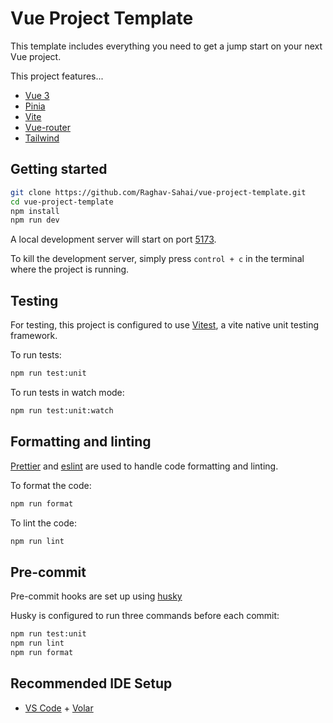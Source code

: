 # Vue Project Template

This template includes everything you need to get a jump start on your next Vue project.

This project features...

- [Vue 3](https://vuejs.org)
- [Pinia](https://vuejs.org/)
- [Vite](https://vitejs.dev/)
- [Vue-router](https://router.vuejs.org/)
- [Tailwind](https://tailwindcss.com/)

## Getting started

```sh
git clone https://github.com/Raghav-Sahai/vue-project-template.git
cd vue-project-template
npm install
npm run dev
```

A local development server will start on port [5173](http://localhost:5173/).

To kill the development server, simply press `control + c` in the terminal where the project is running.

## Testing

For testing, this project is configured to use [Vitest](https://vitest.dev/), a vite native unit testing framework.

To run tests:

```sh
npm run test:unit
```

To run tests in watch mode:

```sh
npm run test:unit:watch
```

## Formatting and linting

[Prettier](https://prettier.io/) and [eslint](https://eslint.org/) are used to handle code formatting and linting.

To format the code:

```sh
npm run format
```

To lint the code:

```sh
npm run lint
```

## Pre-commit

Pre-commit hooks are set up using [husky](https://typicode.github.io/husky/#/)

Husky is configured to run three commands before each commit:

```sh
npm run test:unit
npm run lint
npm run format
```

## Recommended IDE Setup

- [VS Code](https://code.visualstudio.com/) + [Volar](https://marketplace.visualstudio.com/items?)
